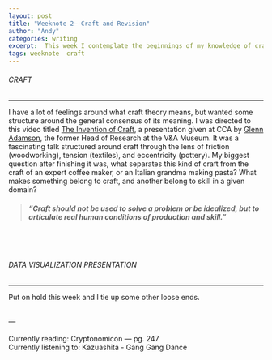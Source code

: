 ```yaml
---
layout: post
title: "Weeknote 2— Craft and Revision"
author: "Andy"
categories: writing
excerpt:  This week I contemplate the beginnings of my knowledge of craft theory and the benefits of writing regularly.
tags: weeknote  craft
---
```




###### CRAFT
---

I have a lot of feelings around what craft theory means, but wanted some structure around the general consensus of its meaning. I was directed to this video titled [The Invention of Craft](https://www.youtube.com/watch?v=squHaZ9pinE), a presentation given at CCA by [Glenn Adamson](https://www.glennadamson.com/bio), the former Head of Research at the V&A Museum. It was a fascinating talk structured around craft through the lens of friction (woodworking), tension (textiles), and eccentricity (pottery). My biggest question after finishing it was, what separates this kind of craft from the craft of an expert coffee maker, or an Italian grandma making pasta? What makes something belong to craft, and another belong to skill in a given domain?

> ##### “Craft should not be used to solve a problem or be idealized, but to articulate real human conditions of production and skill.”

<br>
<br>

###### DATA VISUALIZATION PRESENTATION
---
Put on hold this week and I tie up some other loose ends.
<Br>
<Br>

—
<br>
<br>
Currently reading: Cryptonomicon — pg. 247
<br>
Currently listening to: Kazuashita - Gang Gang Dance
